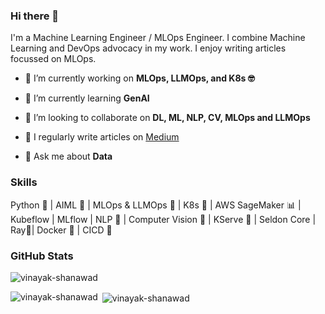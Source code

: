 ### Hi there 👋

I'm a Machine Learning Engineer / MLOps Engineer. I combine Machine Learning and DevOps advocacy in my work. I enjoy writing articles focussed on MLOps.

- 🔭 I’m currently working on **MLOps, LLMOps, and K8s 🤓**

- 🌱 I’m currently learning **GenAI**

- 👯 I’m looking to collaborate on **DL, ML, NLP, CV, MLOps and LLMOps**

- 📝 I regularly write articles on [Medium](https://medium.com/@vinayakshanawad)

- 💬 Ask me about **Data**

### Skills

Python 🐍 | AIML 🤖 | MLOps & LLMOps 🚀 | K8s 🚢 | AWS SageMaker 📊 | Kubeflow | MLflow | NLP 📃 | Computer Vision 👀 | KServe 🚀 | Seldon Core | Ray🕺| Docker 🐳 | CICD 🔁

### GitHub Stats

<p align="left"> <img src="https://komarev.com/ghpvc/?username=vinayak-shanawad&label=Visitors&color=0e75b6&style=flat" alt="vinayak-shanawad" /> </p>

<p><img align="left" src="https://github-readme-stats.vercel.app/api/top-langs?username=vinayak-shanawad&show_icons=true&locale=en&layout=compact" alt="vinayak-shanawad" /></p>

<p>&nbsp;<img align="center" src="https://github-readme-stats.vercel.app/api?username=vinayak-shanawad&show_icons=true&locale=en" alt="vinayak-shanawad" /></p>
